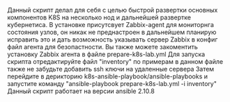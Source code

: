 Данный скрипт делал для себя с целью быстрой развертки основных компонентов K8S на несколько нод и дальнейшей развертке кубернетиса.
В установке присутсвует Zabbix-agent для мониторнга состояния узлов, он никак не преднастроен в дальнейшем планирую исправить это и дать возможность указывать сервер Zabbix в конфиг файл агента для безопастности. 
Вы также можете закоментить установку Zabbix агента в файле prepare-k8s-lab.yml
Для запуска скрипта отредактируйте файл "inventory" по примерам в данном файле также не забудьте добавить ssh ключи на удаленные сервера
Затем перейдите в дерикторию k8s-ansible-playbook/ansible-playbooks и запустите команду "ansible-playbook prepare-k8s-lab.yml -i inventory"
Данный скрипт работает на версии ansible 2.10.8
